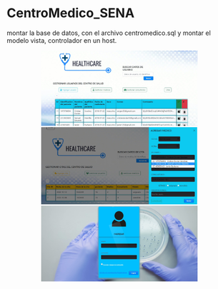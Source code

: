 # CentroMedico_SENA



montar la base de datos, con el archivo centromedico.sql y montar el modelo vista, controlador en un host.



<p align="center">
  <img src="images/repositorio1.jpg" width="350" title="hover text">
  <img src="images/repositorio2.jpg" width="350" title="hover text">
  <img src="images/repositorio3.jpg" width="350" title="hover text">

</p
